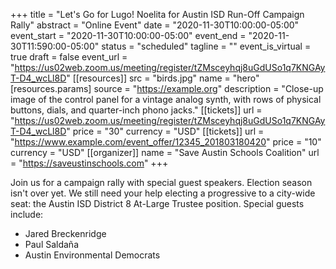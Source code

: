 +++
title = "Let's Go for Lugo! Noelita for Austin ISD Run-Off Campaign Rally"
abstract = "Online Event"
date = "2020-11-30T10:00:00-05:00"
event_start = "2020-11-30T10:00:00-05:00"
event_end = "2020-11-30T11:590:00-05:00"
status = "scheduled"
tagline = ""
event_is_virtual = true
draft = false
event_url = "https://us02web.zoom.us/meeting/register/tZMsceyhqj8uGdUSo1q7KNGAyT-D4_wcLl8D"
[[resources]]
  src = "birds.jpg"
  name = "hero"
  [resources.params]
    source = "https://example.org"
    description = "Close-up image of the control panel for a vintage analog synth, with rows of physical buttons, dials, and quarter-inch phono jacks."
[[tickets]]
  url = "https://us02web.zoom.us/meeting/register/tZMsceyhqj8uGdUSo1q7KNGAyT-D4_wcLl8D"
  price = "30"
  currency = "USD"
[[tickets]]
  url = "https://www.example.com/event_offer/12345_201803180420"
  price = "10"
  currency = "USD"
[[organizer]]
  name = "Save Austin Schools Coalition"
  url = "https://saveustinschools.com"
+++

Join us for a campaign rally with special guest speakers.
Election season isn't over yet. We still need your help electing a progressive to a city-wide seat: the Austin ISD District 8 At-Large Trustee position.
Special guests include:
* Jared Breckenridge
* Paul Saldaña
* Austin Environmental Democrats
